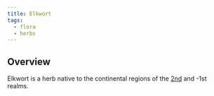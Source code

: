 ```yaml
---
title: Elkwort
tags:
  - flora
  - herbs
---
```

## Overview
Elkwort is a herb native to the continental regions of the [2nd](lore/2nd-realm.md) and -1st realms.